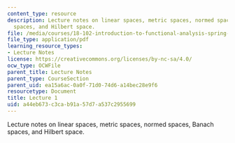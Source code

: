 ```yaml
---
content_type: resource
description: Lecture notes on linear spaces, metric spaces, normed spaces, Banach
  spaces, and Hilbert space.
file: /media/courses/18-102-introduction-to-functional-analysis-spring-2009/a44eb673c3cab91a57d7a537c2955699_MIT18_102s09_lec01.pdf
file_type: application/pdf
learning_resource_types:
- Lecture Notes
license: https://creativecommons.org/licenses/by-nc-sa/4.0/
ocw_type: OCWFile
parent_title: Lecture Notes
parent_type: CourseSection
parent_uid: ea15a6ac-0a0f-71d0-74d6-a14bec28e9f6
resourcetype: Document
title: Lecture 1
uid: a44eb673-c3ca-b91a-57d7-a537c2955699
---
```

Lecture notes on linear spaces, metric spaces, normed spaces, Banach spaces, and Hilbert space.